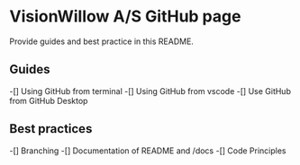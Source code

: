 # VisionWillow A/S GitHub page

Provide guides and best practice in this README.

## Guides

-[] Using GitHub from terminal
-[] Using GitHub from vscode
-[] Use GitHub from GitHub Desktop

## Best practices

-[] Branching
-[] Documentation of README and /docs
-[] Code Principles